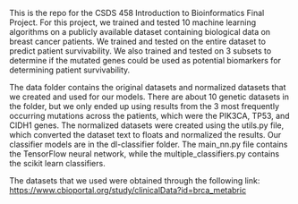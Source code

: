 This is the repo for the CSDS 458 Introduction to Bioinformatics Final Project. For this project, we trained and tested 10 machine learning algorithms on a publicly available dataset containing biological data on breast cancer patients. We trained and tested on the entire dataset to predict patient survivability. We also trained and tested on 3 subsets to determine if the mutated genes could be used as potential biomarkers for determining patient survivability.
 
The data folder contains the original datasets and normalized datasets that we created and used for our models. There are about 10 genetic datasets in the folder, but we only ended up using results from the 3 most frequently occurring mutations across the patients, which were the PIK3CA, TP53, and CIDH1 genes. The normalized datasets were created using the utils.py file, which converted the dataset text to floats and normalized the results. Our classifier models are in the dl-classifier folder. The main_nn.py file contains the TensorFlow neural network, while the multiple_classifiers.py contains the scikit learn classifiers.
 
The datasets that we used were obtained through the following link: https://www.cbioportal.org/study/clinicalData?id=brca_metabric 
 